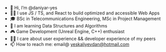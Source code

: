 - 👋 Hi, I’m @daniyar-yes
- 👩‍💻 I use JS / TS, and React to build optimized and accessible Web Apps
- 🎓 BSc in Telecommunications Engineering, MSc in Project Management
- 🌱 I am learning Data Structures and Algorithms
- 🎮 Game Development (Unreal Engine, C++) enthusiast
- 🫶🏼 I care about user experience && developer experience of my peers
- 📫 How to reach me: email@ yeskaliyevdan@hotmail.com

<!---
daniyar-yes/daniyar-yes is a ✨ special ✨ repository because its `README.md` (this file) appears on your GitHub profile.
You can click the Preview link to take a look at your changes.
--->
